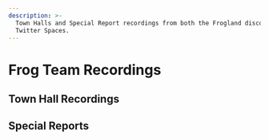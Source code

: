 ```yaml
---
description: >-
  Town Halls and Special Report recordings from both the Frogland discord and
  Twitter Spaces.
---
```


# Frog Team Recordings

## Town Hall Recordings



## Special Reports
